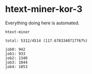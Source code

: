 # htext-miner-kor-3

Everything doing here is automated.

```
htext-miner

total: 5312/4514 (117.6783340717767%)

job0: 942
job1: 933
job2: 1340
job3: 1044
job4: 1053
```
